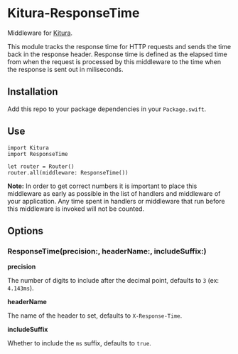 # Kitura-ResponseTime

Middleware for [Kitura](https://github.com/IBM-Swift/Kitura).

This module tracks the response time for HTTP requests and sends the time back in the response header. Response time is defined as the elapsed time from when the request is processed by this middleware to the time when the response is sent out in miliseconds.

## Installation

Add this repo to your package dependencies in your `Package.swift`.

## Use
```
import Kitura
import ResponseTime

let router = Router()
router.all(middleware: ResponseTime())
```

**Note:** In order to get correct numbers it is important to place this middleware as early as
possible in the list of handlers and middleware of your application. Any time spent
in handlers or middleware that run before this middleware is invoked will not be
counted.

## Options
### ResponseTime(precision:, headerName:, includeSuffix:)

**precision**

The number of digits to include after the decimal point, defaults to `3` (ex: `4.143ms`).

**headerName**

The name of the header to set, defaults to `X-Response-Time`.

**includeSuffix**

Whether to include the `ms` suffix, defaults to `true`.
